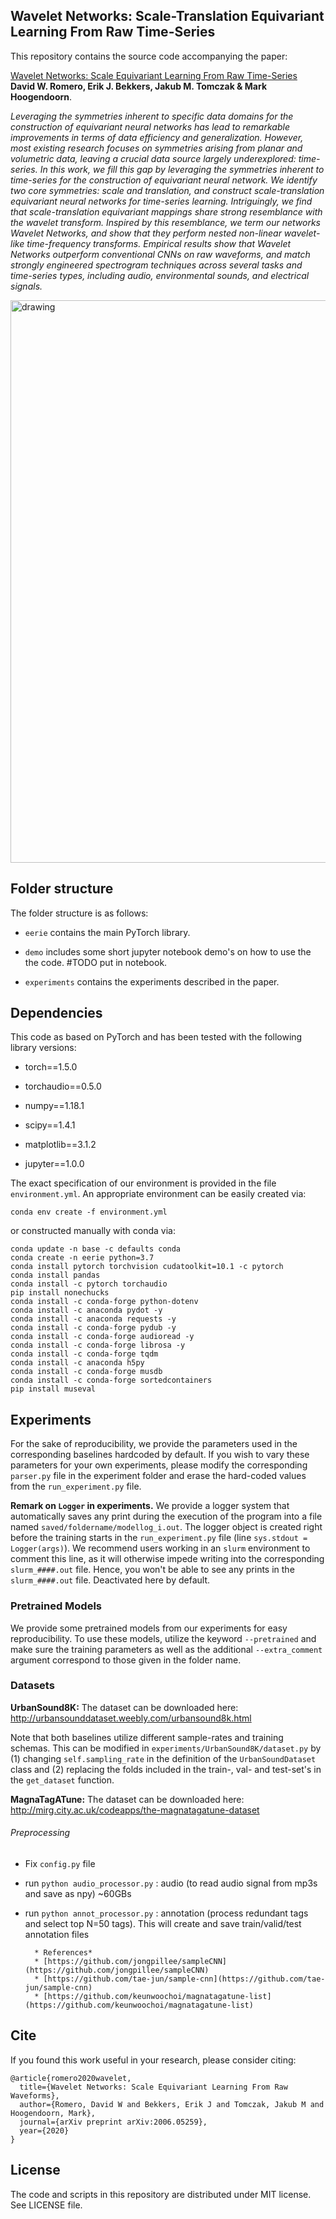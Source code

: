 ## Wavelet Networks: Scale-Translation Equivariant Learning From Raw Time-Series

This repository contains the source code accompanying the paper:
 
[Wavelet Networks: Scale Equivariant Learning From Raw Time-Series](https://arxiv.org/abs/2006.05259) <br/>**David W. Romero, Erik J. Bekkers, Jakub M. Tomczak & Mark Hoogendoorn**. 

*Leveraging the symmetries inherent to specific data domains for the construction of equivariant neural networks has lead to remarkable improvements in terms of data efficiency and generalization. However, most existing research focuses on symmetries arising from planar and volumetric data, leaving a crucial data source largely underexplored: *time-series*. In this work, we fill this gap by leveraging the symmetries inherent to time-series for the construction of equivariant neural network. We identify two core symmetries: *scale and translation*, and construct scale-translation equivariant neural networks for time-series learning. Intriguingly, we find that scale-translation equivariant mappings share strong resemblance with the *wavelet transform*. Inspired by this resemblance, we term our networks *Wavelet Networks*, and show that they perform nested non-linear wavelet-like time-frequency transforms. Empirical results show that Wavelet Networks outperform conventional CNNs on raw waveforms, and match strongly engineered spectrogram techniques across several tasks and time-series types, including audio, environmental sounds, and electrical signals.* 

<img src="lift+conv.png" alt="drawing" width="900"/>

## Folder structure
The folder structure is as follows:

* `eerie` contains the main PyTorch library. 

* `demo` includes some short jupyter notebook demo's on how to use the the code. #TODO put in notebook.

* `experiments` contains the experiments described in the paper.

## Dependencies

This code as based on PyTorch and has been tested with the following library versions:

* torch==1.5.0

* torchaudio==0.5.0

* numpy==1.18.1

* scipy==1.4.1

* matplotlib==3.1.2

* jupyter==1.0.0

The exact specification of our environment is provided in the file `environment.yml`. An appropriate environment can be easily created via:
```
conda env create -f environment.yml
```
or constructed manually with conda via:
```
conda update -n base -c defaults conda
conda create -n eerie python=3.7
conda install pytorch torchvision cudatoolkit=10.1 -c pytorch
conda install pandas
conda install -c pytorch torchaudio
pip install nonechucks
conda install -c conda-forge python-dotenv
conda install -c anaconda pydot -y
conda install -c anaconda requests -y
conda install -c conda-forge pydub -y
conda install -c conda-forge audioread -y
conda install -c conda-forge librosa -y
conda install -c conda-forge tqdm
conda install -c anaconda h5py
conda install -c conda-forge musdb
conda install -c conda-forge sortedcontainers
pip install museval
```

## Experiments
For the sake of reproducibility, we provide the parameters used in the corresponding baselines hardcoded by default. If you wish to vary these parameters
for your own experiments, please modify the corresponding `parser.py` file in the experiment folder and erase the hard-coded values from the `run_experiment.py` file.

**Remark on `Logger` in experiments.** We provide a logger system that automatically saves any print during the execution of the program into a file named `saved/foldername/modellog_i.out`. 
The logger object is created right before the training starts in the `run_experiment.py` file (line `sys.stdout = Logger(args)`). We recommend users working in an `slurm` environment to comment this line, as it will 
otherwise impede writing into the corresponding `slurm_####.out` file. Hence, you won't be able to see any prints in the `slurm_####.out` file. Deactivated here by default.  

### Pretrained Models
We provide some pretrained models from our experiments for easy reproducibility. To use these models, utilize the keyword `--pretrained` and make sure
the training parameters as well as the additional `--extra_comment` argument correspond to those given in the folder name.

### Datasets

**UrbanSound8K:** The dataset can be downloaded here: http://urbansounddataset.weebly.com/urbansound8k.html

Note that both baselines utilize different sample-rates and training schemas. This can be modified in `experiments/UrbanSound8K/dataset.py` by (1) changing
`self.sampling_rate` in the definition of the `UrbanSoundDataset` class and (2) replacing the folds included in the train-, val- and test-set's in the `get_dataset` function. 

**MagnaTagATune:** The dataset can be downloaded here: http://mirg.city.ac.uk/codeapps/the-magnatagatune-dataset
###### Preprocessing 
* Fix `config.py` file
* run ` python audio_processor.py ` :  audio (to read audio signal from mp3s and save as npy) ~60GBs
* run ` python annot_processor.py ` :  annotation (process redundant tags and select top N=50 tags). This will create and save train/valid/test annotation files

        * References*
        * [https://github.com/jongpillee/sampleCNN](https://github.com/jongpillee/sampleCNN)
        * [https://github.com/tae-jun/sample-cnn](https://github.com/tae-jun/sample-cnn)
        * [https://github.com/keunwoochoi/magnatagatune-list](https://github.com/keunwoochoi/magnatagatune-list)


## Cite
If you found this work useful in your research, please consider citing:
```
@article{romero2020wavelet,
  title={Wavelet Networks: Scale Equivariant Learning From Raw Waveforms},
  author={Romero, David W and Bekkers, Erik J and Tomczak, Jakub M and Hoogendoorn, Mark},
  journal={arXiv preprint arXiv:2006.05259},
  year={2020}
}
```

## License

The code and scripts in this repository are distributed under MIT license. See LICENSE file.
